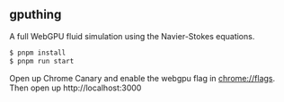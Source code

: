 ## gputhing

A full WebGPU fluid simulation using the Navier-Stokes equations.

```bash
$ pnpm install
$ pnpm run start
```

Open up Chrome Canary and enable the webgpu flag in [chrome://flags](chrome://flags). Then open up http://localhost:3000
